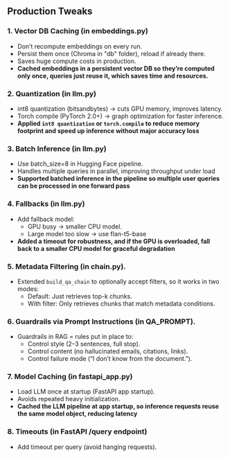 ## Production Tweaks

### 1. Vector DB Caching (in embeddings.py)
- Don’t recompute embeddings on every run.
- Persist them once (Chroma in "db" folder), reload if already there.
- Saves huge compute costs in production.
- **Cached embeddings in a persistent vector DB so they’re computed only once, queries just reuse it, which saves time and resources.**

### 2. Quantization (in llm.py)
- int8 quantization (bitsandbytes) → cuts GPU memory, improves latency.
- Torch compile (PyTorch 2.0+) → graph optimization for faster inference.
- **Applied `int8 quantization` or `torch.compile` to reduce memory footprint and speed up inference without major accuracy loss**

### 3. Batch Inference (in llm.py)
- Use batch_size=8 in Hugging Face pipeline.
- Handles multiple queries in parallel, improving throughput under load
- **Supported batched inference in the pipeline so multiple user queries can be processed in one forward pass**

 ### 4. Fallbacks (in llm.py)
 - Add fallback model:
   - GPU busy → smaller CPU model.
   - Large model too slow → use flan-t5-base
 - **Added a timeout for robustness, and if the GPU is overloaded, fall back to a smaller CPU model for graceful degradation**

### 5. Metadata Filtering (in chain.py).
- Extended `build_qa_chain` to optionally accept filters, so it works in two modes:
  - Default: Just retrieves top-k chunks.
  - With filter: Only retrieves chunks that match metadata conditions.

### 6. Guardrails via Prompt Instructions (in QA_PROMPT).
- Guardrails in RAG = rules put in place to:
  - Control style (2–3 sentences, full stop).
  - Control content (no hallucinated emails, citations, links).
  - Control failure mode (“I don’t know from the document.”).

 ### 7. Model Caching (in fastapi_app.py)
 - Load LLM once at startup (FastAPI app startup).
 - Avoids repeated heavy initialization.
 - **Cached the LLM pipeline at app startup, so inference requests reuse the same model object, reducing latency**

### 8. Timeouts (in FastAPI /query endpoint)
- Add timeout per query (avoid hanging requests).
  
